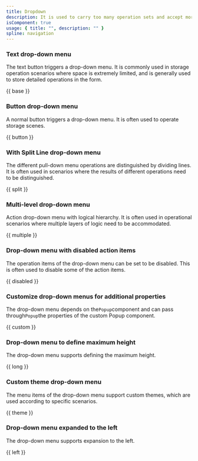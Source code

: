 ```yaml
---
title: Dropdown
description: It is used to carry too many operation sets and accept more operations through drop-down expansion.
isComponent: true
usage: { title: "", description: "" }
spline: navigation
---
```


### Text drop-down menu

The text button triggers a drop-down menu. It is commonly used in storage operation scenarios where space is extremely limited, and is generally used to store detailed operations in the form.

{{ base }}

### Button drop-down menu

A normal button triggers a drop-down menu. It is often used to operate storage scenes.

{{ button }}

### With Split Line drop-down menu

The different pull-down menu operations are distinguished by dividing lines. It is often used in scenarios where the results of different operations need to be distinguished.

{{ split }}

### Multi-level drop-down menu

Action drop-down menu with logical hierarchy. It is often used in operational scenarios where multiple layers of logic need to be accommodated.

{{ multiple }}

### Drop-down menu with disabled action items

The operation items of the drop-down menu can be set to be disabled. This is often used to disable some of the action items.

{{ disabled }}

### Customize drop-down menus for additional properties

The drop-down menu depends on the`Popup`component and can pass through`Popup`the properties of the custom Popup component.

{{ custom }}

### Drop-down menu to define maximum height

The drop-down menu supports defining the maximum height.

{{ long }}

### Custom theme drop-down menu

The menu items of the drop-down menu support custom themes, which are used according to specific scenarios.

{{ theme }}

### Drop-down menu expanded to the left

The drop-down menu supports expansion to the left.

{{ left }}
